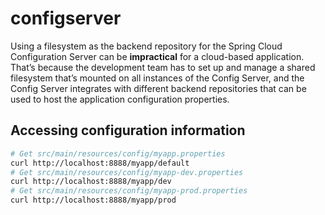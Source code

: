 # configserver

Using a filesystem as the backend repository for the Spring Cloud Configuration Server can be **impractical** for a
cloud-based application. That’s because the development team has to set up and manage a shared filesystem that’s mounted
on all instances of the Config Server, and the Config Server integrates with different backend repositories that can be
used to host the application configuration properties.

## Accessing configuration information

```sh
# Get src/main/resources/config/myapp.properties
curl http://localhost:8888/myapp/default
# Get src/main/resources/config/myapp-dev.properties
curl http://localhost:8888/myapp/dev
# Get src/main/resources/config/myapp-prod.properties
curl http://localhost:8888/myapp/prod
```

